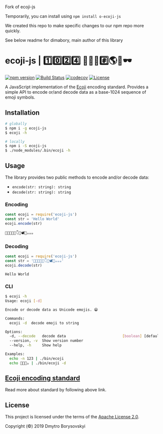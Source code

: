 #

Fork of ecoji-js

Temporarily, you can install using `npm install o-ecoji-js`

We created this repo to make specific changes to our npm repo more quickly. 

See below readme for dimabory, main author of this library 

# ecoji-js | 1️⃣0️⃣2️⃣4️⃣  👨‍💻🔥#️⃣🌎🛫🕶️

[![npm version](https://badge.fury.io/js/ecoji-js.svg)](https://www.npmjs.com/package/ecoji-js)
[![Build Status](https://travis-ci.com/dimabory/ecoji-js.svg?branch=master)](https://travis-ci.com/dimabory/ecoji-js)
[![codecov](https://codecov.io/gh/dimabory/ecoji-js/branch/master/graph/badge.svg)](https://codecov.io/gh/dimabory/ecoji-js)
[![License](https://img.shields.io/badge/License-Apache%202.0-green.svg)](https://opensource.org/licenses/Apache-2.0)

A JavaScript implementation of the [Ecoji](https://github.com/keith-turner/ecoji) encoding standard. Provides a simple API to encode or/and decode data as a base-1024 sequence of emoji symbols.

## Installation

```bash
# globally
$ npm i -g ecoji-js
$ ecoji -h

# locally
$ npm i -S ecoji-js
$ ./node_modules/.bin/ecoji -h
```

## Usage

The library provides two public methods to encode and/or decode data: 
* `encode(str: string): string`
* `decode(str: string): string`

### Encoding
```js
const ecoji = require('ecoji-js')
const str = 'Hello World'
ecoji.encode(str)
```
```
🏯🔩🚗🌷🍉👇🦒🕊👡☕☕☕
```
### Decoding
```js
const ecoji = require('ecoji-js')
const str = '🏯🔩🚗🌷🍉👇🦒🕊👡☕☕☕'
ecoji.decode(str)
```
```
Hello World
```
### CLI

```bash
$ ecoji -h
Usage: ecoji [-d]

Encode or decode data as Unicode emojis. 😁

Commands:
  ecoji -d  decode emoji to string

Options:
  -d, --decode   decode data                          [boolean] [default: false]
  --version, -v  Show version number                                   [boolean]
  --help, -h     Show help                                             [boolean]

Examples:
  echo -n 123 | ./bin/ecoji
  echo 🎌🚟🎈☕ | ./bin/ecoji -d

```
## [Ecoji encoding standard](https://github.com/keith-turner/ecoji/blob/master/docs/encoding.md)
Read more about standard by following above link.

## License
This project is licensed under the terms of the [Apache License 2.0](LICENSE).

Copyright (©️) 2019 Dmytro Borysovskyi
